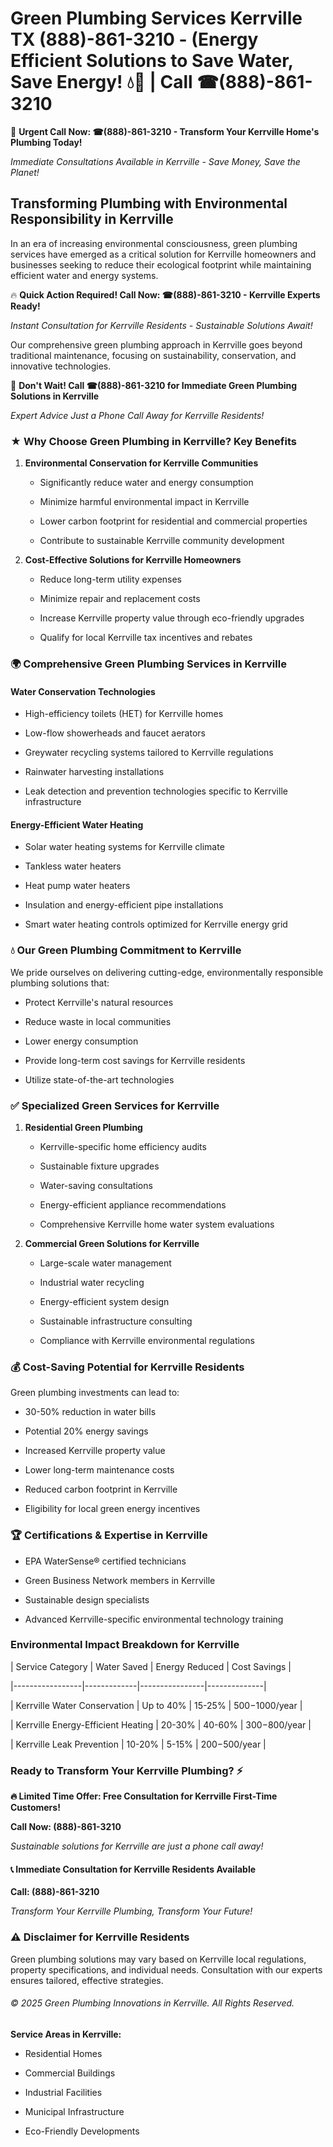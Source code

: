 # Green Plumbing Services Kerrville TX (888)-861-3210 - (Energy Efficient Solutions to Save Water, Save Energy! 💧🌿 | Call ☎(888)-861-3210

🚨 **Urgent Call Now: ☎(888)-861-3210 - Transform Your Kerrville Home's Plumbing Today!**
*Immediate Consultations Available in Kerrville - Save Money, Save the Planet!*

## Transforming Plumbing with Environmental Responsibility in Kerrville

In an era of increasing environmental consciousness, green plumbing services have emerged as a critical solution for Kerrville homeowners and businesses seeking to reduce their ecological footprint while maintaining efficient water and energy systems. 

🔥 **Quick Action Required! Call Now: ☎(888)-861-3210 - Kerrville Experts Ready!**
*Instant Consultation for Kerrville Residents - Sustainable Solutions Await!*

Our comprehensive green plumbing approach in Kerrville goes beyond traditional maintenance, focusing on sustainability, conservation, and innovative technologies.

🚨 **Don't Wait! Call ☎(888)-861-3210 for Immediate Green Plumbing Solutions in Kerrville**
*Expert Advice Just a Phone Call Away for Kerrville Residents!*

### ★ Why Choose Green Plumbing in Kerrville? Key Benefits

1. **Environmental Conservation for Kerrville Communities** 
   - Significantly reduce water and energy consumption
   - Minimize harmful environmental impact in Kerrville
   - Lower carbon footprint for residential and commercial properties
   - Contribute to sustainable Kerrville community development

2. **Cost-Effective Solutions for Kerrville Homeowners** 
   - Reduce long-term utility expenses
   - Minimize repair and replacement costs
   - Increase Kerrville property value through eco-friendly upgrades
   - Qualify for local Kerrville tax incentives and rebates

### 🌍 Comprehensive Green Plumbing Services in Kerrville

#### Water Conservation Technologies
- High-efficiency toilets (HET) for Kerrville homes
- Low-flow showerheads and faucet aerators
- Greywater recycling systems tailored to Kerrville regulations
- Rainwater harvesting installations
- Leak detection and prevention technologies specific to Kerrville infrastructure

#### Energy-Efficient Water Heating
- Solar water heating systems for Kerrville climate
- Tankless water heaters
- Heat pump water heaters
- Insulation and energy-efficient pipe installations
- Smart water heating controls optimized for Kerrville energy grid

### 💧 Our Green Plumbing Commitment to Kerrville

We pride ourselves on delivering cutting-edge, environmentally responsible plumbing solutions that:
- Protect Kerrville's natural resources
- Reduce waste in local communities
- Lower energy consumption
- Provide long-term cost savings for Kerrville residents
- Utilize state-of-the-art technologies

### ✅ Specialized Green Services for Kerrville

1. **Residential Green Plumbing**
   - Kerrville-specific home efficiency audits
   - Sustainable fixture upgrades
   - Water-saving consultations
   - Energy-efficient appliance recommendations
   - Comprehensive Kerrville home water system evaluations

2. **Commercial Green Solutions for Kerrville**
   - Large-scale water management
   - Industrial water recycling
   - Energy-efficient system design
   - Sustainable infrastructure consulting
   - Compliance with Kerrville environmental regulations

### 💰 Cost-Saving Potential for Kerrville Residents

Green plumbing investments can lead to:
- 30-50% reduction in water bills
- Potential 20% energy savings
- Increased Kerrville property value
- Lower long-term maintenance costs
- Reduced carbon footprint in Kerrville
- Eligibility for local green energy incentives

### 🏆 Certifications & Expertise in Kerrville

- EPA WaterSense® certified technicians
- Green Business Network members in Kerrville
- Sustainable design specialists
- Advanced Kerrville-specific environmental technology training

### Environmental Impact Breakdown for Kerrville

| Service Category | Water Saved | Energy Reduced | Cost Savings |
|-----------------|-------------|----------------|--------------|
| Kerrville Water Conservation | Up to 40% | 15-25% | $500-$1000/year |
| Kerrville Energy-Efficient Heating | 20-30% | 40-60% | $300-$800/year |
| Kerrville Leak Prevention | 10-20% | 5-15% | $200-$500/year |

### Ready to Transform Your Kerrville Plumbing? ⚡

**🔥 Limited Time Offer: Free Consultation for Kerrville First-Time Customers!**

**Call Now: (888)-861-3210**
*Sustainable solutions for Kerrville are just a phone call away!*

#### 📞 Immediate Consultation for Kerrville Residents Available

**Call: (888)-861-3210**
*Transform Your Kerrville Plumbing, Transform Your Future!*

### ⚠️ Disclaimer for Kerrville Residents

Green plumbing solutions may vary based on Kerrville local regulations, property specifications, and individual needs. Consultation with our experts ensures tailored, effective strategies.

###### © 2025 Green Plumbing Innovations in Kerrville. All Rights Reserved.

**Service Areas in Kerrville:** 
- Residential Homes
- Commercial Buildings
- Industrial Facilities
- Municipal Infrastructure
- Eco-Friendly Developments